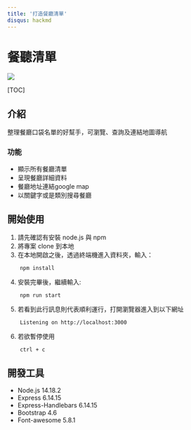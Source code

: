 ```yaml
---
title: '打造餐廳清單'
disqus: hackmd
---
```


餐聽清單
===
![](https://i.imgur.com/ZMqhELi.jpg)


[TOC]


介紹
---
整理餐廳口袋名單的好幫手，可瀏覽、查詢及連結地圖導航
### 功能
- 顯示所有餐廳清單
- 呈現餐廳詳細資料
- 餐廳地址連結google map
- 以關鍵字或是類別搜尋餐廳




開始使用
---
1. 請先確認有安裝 node.js 與 npm
2. 將專案 clone 到本地
3. 在本地開啟之後，透過終端機進入資料夾，輸入：
```javascript=
    npm install
```
4. 安裝完畢後，繼續輸入:
```javascript=
    npm run start
```
5. 若看到此行訊息則代表順利運行，打開瀏覽器進入到以下網址
```javascript=
    Listening on http://localhost:3000
```
6. 若欲暫停使用
```javascript=
    ctrl + c
```




開發工具
---
- Node.js 14.18.2
- Express 6.14.15
- Express-Handlebars 6.14.15
- Bootstrap 4.6
- Font-awesome 5.8.1
